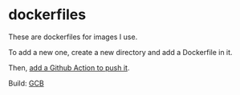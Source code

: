 # dockerfiles

These are dockerfiles for images I use.

To add a new one, create a new directory and add a Dockerfile in it.

Then, [add a Github Action to push it](https://github.com/karan/dockerfiles/blob/master/.github/workflows/push.yaml).

Build: [GCB](https://console.cloud.google.com/cloud-build/builds?authuser=1&organizationId=0&project=krn-dev)
